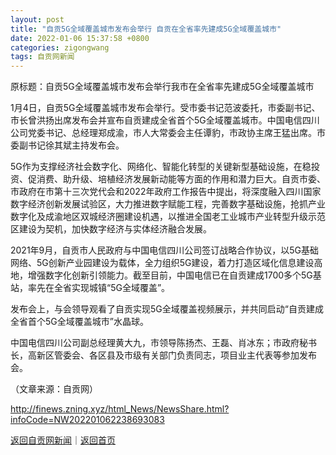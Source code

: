 ```yaml
---
layout: post
title: "自贡5G全域覆盖城市发布会举行 自贡在全省率先建成5G全域覆盖城市"
date: 2022-01-06 15:37:58 +0800
categories: zigongwang
tags: 自贡网新闻
---
```

<p>原标题：自贡5G全域覆盖城市发布会举行我市在全省率先建成5G全域覆盖城市</p>
 <p>1月4日，自贡5G全域覆盖城市发布会举行。受市委书记范波委托，市委副书记、市长曾洪扬出席发布会并宣布自贡建成全省首个5G全域覆盖城市。中国电信四川公司党委书记、总经理郑成渝，市人大常委会主任谭豹，市政协主席王猛出席。市委副书记徐其斌主持发布会。</p>
 <p>5G作为支撑经济社会数字化、网络化、智能化转型的关键新型基础设施，在稳投资、促消费、助升级、培植经济发展新动能等方面的作用和潜力巨大。自贡市委、市政府在市第十三次党代会和2022年政府工作报告中提出，将深度融入四川国家数字经济创新发展试验区，大力推进数字赋能工程，完善数字基础设施，抢抓产业数字化及成渝地区双城经济圈建设机遇，以推进全国老工业城市产业转型升级示范区建设为契机，加快数字经济与实体经济融合发展。</p>
 <p>2021年9月，自贡市人民政府与中国电信四川公司签订战略合作协议，以5G基础网络、5G创新产业园建设为载体，全力组织5G建设，着力打造区域化信息建设高地，增强数字化创新引领能力。截至目前，中国电信已在自贡建成1700多个5G基站，率先在全省实现城镇“5G全域覆盖”。</p>
 <p>发布会上，与会领导观看了自贡实现5G全域覆盖视频展示，并共同启动“自贡建成全省首个5G全域覆盖城市”水晶球。</p>
 <p>中国电信四川公司副总经理黄大九，市领导陈扬杰、王磊、肖冰东；市政府秘书长，高新区管委会、各区县及市级有关部门负责同志，项目业主代表等参加发布会。</p><p class="em_media">（文章来源：自贡网）</p>

<http://finews.zning.xyz/html_News/NewsShare.html?infoCode=NW202201062238693083>

[返回自贡网新闻](//finews.withounder.com/category/zigongwang.html)｜[返回首页](//finews.withounder.com/)